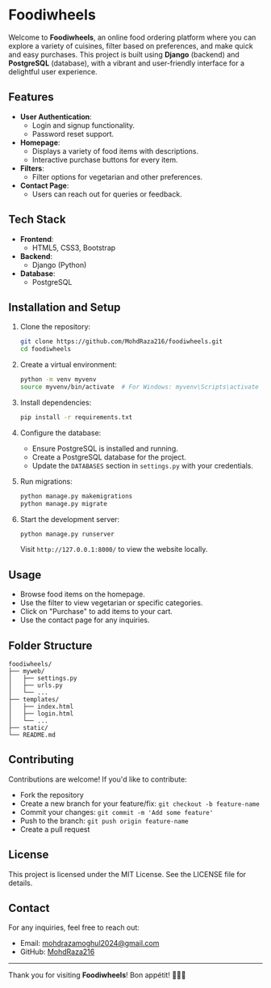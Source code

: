 # Foodiwheels

Welcome to **Foodiwheels**, an online food ordering platform where you can explore a variety of cuisines, filter based on preferences, and make quick and easy purchases. This project is built using **Django** (backend) and **PostgreSQL** (database), with a vibrant and user-friendly interface for a delightful user experience.

## Features

- **User Authentication**:
  - Login and signup functionality.
  - Password reset support.
- **Homepage**:
  - Displays a variety of food items with descriptions.
  - Interactive purchase buttons for every item.
- **Filters**:
  - Filter options for vegetarian and other preferences.
- **Contact Page**:
  - Users can reach out for queries or feedback.

## Tech Stack

- **Frontend**:
  - HTML5, CSS3, Bootstrap
- **Backend**:
  - Django (Python)
- **Database**:
  - PostgreSQL

## Installation and Setup

1. Clone the repository:
   ```bash
   git clone https://github.com/MohdRaza216/foodiwheels.git
   cd foodiwheels
   ```

2. Create a virtual environment:
   ```bash
   python -m venv myvenv
   source myvenv/bin/activate  # For Windows: myvenv\Scripts\activate
   ```

3. Install dependencies:
   ```bash
   pip install -r requirements.txt
   ```

4. Configure the database:
   - Ensure PostgreSQL is installed and running.
   - Create a PostgreSQL database for the project.
   - Update the `DATABASES` section in `settings.py` with your credentials.

5. Run migrations:
   ```bash
   python manage.py makemigrations
   python manage.py migrate
   ```

6. Start the development server:
   ```bash
   python manage.py runserver
   ```
   Visit `http://127.0.0.1:8000/` to view the website locally.

## Usage

- Browse food items on the homepage.
- Use the filter to view vegetarian or specific categories.
- Click on "Purchase" to add items to your cart.
- Use the contact page for any inquiries.

## Folder Structure

```
foodiwheels/
├── myweb/                 
│   ├── settings.py        
│   ├── urls.py            
│   └── ...
├── templates/             
│   ├── index.html         
│   ├── login.html         
│   └── ...
├── static/                
└── README.md              
```

## Contributing

Contributions are welcome! If you'd like to contribute:
- Fork the repository
- Create a new branch for your feature/fix: `git checkout -b feature-name`
- Commit your changes: `git commit -m 'Add some feature'`
- Push to the branch: `git push origin feature-name`
- Create a pull request

## License

This project is licensed under the MIT License. See the LICENSE file for details.

## Contact

For any inquiries, feel free to reach out:
- Email: mohdrazamoghul2024@gmail.com
- GitHub: [MohdRaza216](https://github.com/MohdRaza216)

---

Thank you for visiting **Foodiwheels**! Bon appétit! 🍔🍟🍲

